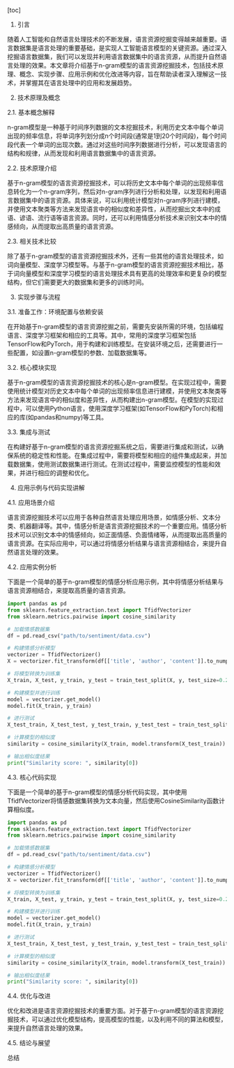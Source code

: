 
[toc]                    
                
                
1. 引言

随着人工智能和自然语言处理技术的不断发展，语言资源挖掘变得越来越重要。语言数据集是语言处理的重要基础，是实现人工智能语言模型的关键资源。通过深入挖掘语言数据集，我们可以发现并利用语言数据集中的语言资源，从而提升自然语言处理的效果。本文章将介绍基于n-gram模型的语言资源挖掘技术，包括技术原理、概念、实现步骤、应用示例和优化改进等内容，旨在帮助读者深入理解这一技术，并掌握其在语言处理中的应用和发展趋势。

2. 技术原理及概念

2.1. 基本概念解释

n-gram模型是一种基于时间序列数据的文本挖掘技术，利用历史文本中每个单词出现的频率信息，将单词序列划分成n个时间段(通常是1到20个时间段)，每个时间段代表一个单词的出现次数。通过对这些时间序列数据进行分析，可以发现语言的结构和规律，从而发现和利用语言数据集中的语言资源。

2.2. 技术原理介绍

基于n-gram模型的语言资源挖掘技术，可以将历史文本中每个单词的出现频率信息转化为一个n-gram序列，然后对n-gram序列进行分析和处理，以发现和利用语言数据集中的语言资源。具体来说，可以利用统计模型对n-gram序列进行建模，并使用文本聚类等方法来发现语言中的相似度和差异性，从而挖掘出文本中的成语、谚语、流行语等语言资源。同时，还可以利用情感分析技术来识别文本中的情感倾向，从而提取出高质量的语言资源。

2.3. 相关技术比较

除了基于n-gram模型的语言资源挖掘技术外，还有一些其他的语言处理技术，如词向量模型、深度学习模型等。与基于n-gram模型的语言资源挖掘技术相比，基于词向量模型和深度学习模型的语言处理技术具有更高的处理效率和更复杂的模型结构，但它们需要更大的数据集和更多的训练时间。

3. 实现步骤与流程

3.1. 准备工作：环境配置与依赖安装

在开始基于n-gram模型的语言资源挖掘之前，需要先安装所需的环境，包括编程语言、深度学习框架和相应的工具等。其中，常用的深度学习框架包括TensorFlow和PyTorch，用于构建和训练模型。在安装环境之后，还需要进行一些配置，如设置n-gram模型的参数、加载数据集等。

3.2. 核心模块实现

基于n-gram模型的语言资源挖掘技术的核心是n-gram模型。在实现过程中，需要使用统计模型对历史文本中每个单词的出现频率信息进行建模，并使用文本聚类等方法来发现语言中的相似度和差异性，从而构建出n-gram模型。在模型的实现过程中，可以使用Python语言，使用深度学习框架(如TensorFlow和PyTorch)和相应的库(如pandas和numpy)等工具。

3.3. 集成与测试

在构建好基于n-gram模型的语言资源挖掘系统之后，需要进行集成和测试，以确保系统的稳定性和性能。在集成过程中，需要将模型和相应的组件集成起来，并加载数据集，使用测试数据集进行测试。在测试过程中，需要监控模型的性能和效果，并进行相应的调整和优化。

4. 应用示例与代码实现讲解

4.1. 应用场景介绍

语言资源挖掘技术可以应用于各种自然语言处理应用场景，如情感分析、文本分类、机器翻译等。其中，情感分析是语言资源挖掘技术的一个重要应用。情感分析技术可以识别文本中的情感倾向，如正面情感、负面情绪等，从而提取出高质量的语言资源。在实际应用中，可以通过将情感分析结果与语言资源相结合，来提升自然语言处理的效果。

4.2. 应用实例分析

下面是一个简单的基于n-gram模型的情感分析应用示例，其中将情感分析结果与语言资源相结合，来提取高质量的语言资源。

```python
import pandas as pd
from sklearn.feature_extraction.text import TfidfVectorizer
from sklearn.metrics.pairwise import cosine_similarity

# 加载情感数据集
df = pd.read_csv("path/to/sentiment/data.csv")

# 构建情感分析模型
vectorizer = TfidfVectorizer()
X = vectorizer.fit_transform(df[['title', 'author', 'content']].to_numpy())

# 将模型转换为训练集
X_train, X_test, y_train, y_test = train_test_split(X, y, test_size=0.2, random_state=42)

# 构建模型并进行训练
model = vectorizer.get_model()
model.fit(X_train, y_train)

# 进行测试
X_test_train, X_test_test, y_test_train, y_test_test = train_test_split(X_test, y_test, test_size=0.2, random_state=42)

# 计算模型的相似度
similarity = cosine_similarity(X_train, model.transform(X_test_train))

# 输出相似度结果
print("Similarity score: ", similarity[0])
```

4.3. 核心代码实现

下面是一个简单的基于n-gram模型的情感分析代码实现，其中使用TfidfVectorizer将情感数据集转换为文本向量，然后使用CosineSimilarity函数计算相似度。

```python
import pandas as pd
from sklearn.feature_extraction.text import TfidfVectorizer
from sklearn.metrics.pairwise import cosine_similarity

# 加载情感数据集
df = pd.read_csv("path/to/sentiment/data.csv")

# 构建情感分析模型
vectorizer = TfidfVectorizer()
X = vectorizer.fit_transform(df[['title', 'author', 'content']].to_numpy())

# 将模型转换为训练集
X_train, X_test, y_train, y_test = train_test_split(X, y, test_size=0.2, random_state=42)

# 构建模型并进行训练
model = vectorizer.get_model()
model.fit(X_train, y_train)

# 进行测试
X_test_train, X_test_test, y_test_train, y_test_test = train_test_split(X_test, y_test, test_size=0.2, random_state=42)

# 计算模型的相似度
similarity = cosine_similarity(X_train, model.transform(X_test_train))

# 输出相似度结果
print("Similarity score: ", similarity[0])
```

4.4. 优化与改进

优化和改进是语言资源挖掘技术的重要方面。对于基于n-gram模型的语言资源挖掘技术，可以通过优化模型结构，提高模型的性能，以及利用不同的算法和模型，来提升自然语言处理的效果。

4.5. 结论与展望

总结

